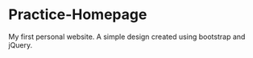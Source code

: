 Practice-Homepage
========

My first personal website. A simple design created using bootstrap and jQuery.
